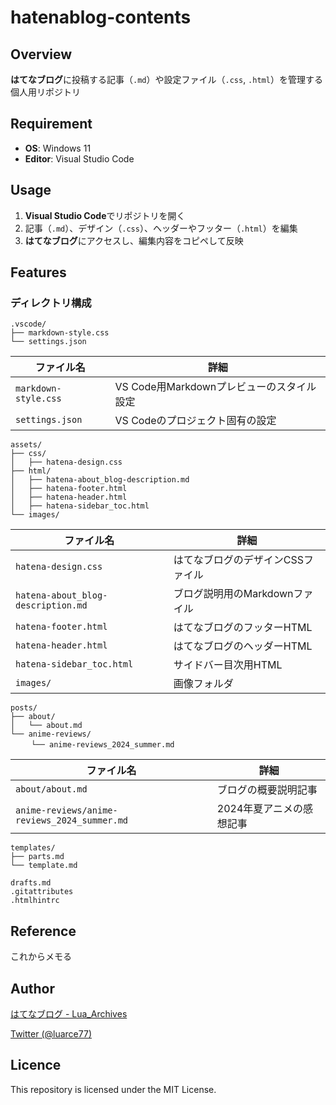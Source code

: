 # hatenablog-contents

## Overview
**はてなブログ**に投稿する記事（`.md`）や設定ファイル（`.css`, `.html`）を管理する個人用リポジトリ

## Requirement
- **OS**: Windows 11  
- **Editor**: Visual Studio Code  

## Usage
1. **Visual Studio Code**でリポジトリを開く  
2. 記事（`.md`）、デザイン（`.css`）、ヘッダーやフッター（`.html`）を編集  
3. **はてなブログ**にアクセスし、編集内容をコピペして反映


## Features
### ディレクトリ構成

```plaintext
.vscode/
├── markdown-style.css
└── settings.json
```

| ファイル名             | 詳細                                   |
|------------------------|----------------------------------------|
| `markdown-style.css`   | VS Code用Markdownプレビューのスタイル設定 |
| `settings.json`        | VS Codeのプロジェクト固有の設定       |


```plaintext
assets/
├── css/
│   ├── hatena-design.css
├── html/
│   ├── hatena-about_blog-description.md
│   ├── hatena-footer.html
│   ├── hatena-header.html
│   ├── hatena-sidebar_toc.html
└── images/
```

| ファイル名             | 詳細                                   |
|------------------------|----------------------------------------|
| `hatena-design.css`    | はてなブログのデザインCSSファイル     |
| `hatena-about_blog-description.md` | ブログ説明用のMarkdownファイル         |
| `hatena-footer.html`             | はてなブログのフッターHTML             |
| `hatena-header.html`             | はてなブログのヘッダーHTML             |
| `hatena-sidebar_toc.html`        | サイドバー目次用HTML                  |
| `images/`    | 画像フォルダ |

```plaintext
posts/
├── about/
│   └── about.md
└── anime-reviews/
　   └── anime-reviews_2024_summer.md
```

| ファイル名                     | 詳細                                    |
|--------------------------------|-----------------------------------------|
| `about/about.md`               | ブログの概要説明記事                   |
| `anime-reviews/anime-reviews_2024_summer.md` | 2024年夏アニメの感想記事           |

```plaintext
templates/
├── parts.md
└── template.md
```

```plaintext
drafts.md
.gitattributes
.htmlhintrc
```

## Reference
これからメモる

## Author

[はてなブログ - Lua_Archives](https://luarce.hatenablog.com/archive)

[Twitter (@luarce77)](https://twitter.com/luarce77)

## Licence
This repository is licensed under the MIT License.

